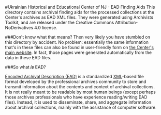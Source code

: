 #Ukrainian Historical and Educational Center of NJ - EAD Finding Aids
This directory contains archival finding aids for the processed collections at the Center's archives as EAD XML files. They were generated using Archivists Toolkit, and are released under the Creative Commons Attribution-NoDerivatives 4.0 license.

###Don't know what that means?
 Then very likely you have stumbled on this directory by accident. No problem: essentially the same information that's in these files can also be found in user-friendly form on [the Center's main website](http://ukrhec.org/collections/archives). In fact, those pages were generated automatically from the data in these EAD files.

###So what ***is*** EAD?

 [Encoded Archival Description (EAD)](https://en.wikipedia.org/wiki/Encoded_Archival_Description) is a standardized [XML](https://en.wikipedia.org/wiki/XML)-based file format developed by the professional archives community to store and transmit information about the contents and context of archival collections. It is not really meant to be readable by most human beings (except perhaps those archives professionals who have experience reading/writing EAD files). Instead, it is used to disseminate, share, and aggregate information about archival collections, mainly with the assistance of computer software. 
